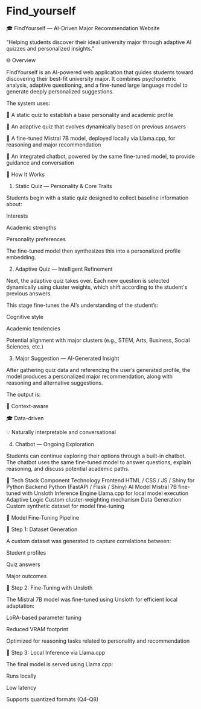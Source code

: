 # Find_yourself

🎓 FindYourself — AI-Driven Major Recommendation Website

"Helping students discover their ideal university major through adaptive AI quizzes and personalized insights."

🌐 Overview

FindYourself is an AI-powered web application that guides students toward discovering their best-fit university major.
It combines psychometric analysis, adaptive questioning, and a fine-tuned large language model to generate deeply personalized suggestions.

The system uses:

🧭 A static quiz to establish a base personality and academic profile

🎯 An adaptive quiz that evolves dynamically based on previous answers

🤖 A fine-tuned Mistral 7B model, deployed locally via Llama.cpp, for reasoning and major recommendation

💬 An integrated chatbot, powered by the same fine-tuned model, to provide guidance and conversation

🧠 How It Works
1. Static Quiz — Personality & Core Traits

Students begin with a static quiz designed to collect baseline information about:

Interests

Academic strengths

Personality preferences

The fine-tuned model then synthesizes this into a personalized profile embedding.

2. Adaptive Quiz — Intelligent Refinement

Next, the adaptive quiz takes over.
Each new question is selected dynamically using cluster weights, which shift according to the student's previous answers.

This stage fine-tunes the AI’s understanding of the student’s:

Cognitive style

Academic tendencies

Potential alignment with major clusters (e.g., STEM, Arts, Business, Social Sciences, etc.)

3. Major Suggestion — AI-Generated Insight

After gathering quiz data and referencing the user’s generated profile,
the model produces a personalized major recommendation, along with reasoning and alternative suggestions.

The output is:

🧩 Context-aware

🎓 Data-driven

💡 Naturally interpretable and conversational

4. Chatbot — Ongoing Exploration

Students can continue exploring their options through a built-in chatbot.
The chatbot uses the same fine-tuned model to answer questions, explain reasoning, and discuss potential academic paths.

🧩 Tech Stack
Component	Technology
Frontend	HTML / CSS / JS / Shiny for Python
Backend	Python (FastAPI / Flask / Shiny)
AI Model	Mistral 7B fine-tuned with Unsloth
Inference Engine	Llama.cpp for local model execution
Adaptive Logic	Custom cluster-weighting mechanism
Data Generation	Custom synthetic dataset for model fine-tuning

🚀 Model Fine-Tuning Pipeline

🔹 Step 1: Dataset Generation

A custom dataset was generated to capture correlations between:

Student profiles

Quiz answers

Major outcomes

🔹 Step 2: Fine-Tuning with Unsloth

The Mistral 7B model was fine-tuned using Unsloth
 for efficient local adaptation:

LoRA-based parameter tuning

Reduced VRAM footprint

Optimized for reasoning tasks related to personality and recommendation

🔹 Step 3: Local Inference via Llama.cpp

The final model is served using Llama.cpp:

Runs locally

Low latency

Supports quantized formats (Q4–Q8)

